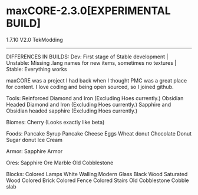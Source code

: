 maxCORE-2.3.0[EXPERIMENTAL BUILD]
===========

1.7.10
V2.0
TekModding

------------------------------------------------------------------
DIFFERENCES IN BUILDS:
Dev: First stage of Stable development | Unstable: Missing .lang names for new items, sometimes no textures | Stable: Everything works



maxCORE was a project I had back when I thought PMC was a great place for content. I love coding and being open sourced, so I joined github. 

Tools:
Reinforced Diamond and Iron (Excluding Hoes currently.)
Obsidian Headed Diamond and Iron (Excluding Hoes currently.)
Sapphire and Obsidian headed sapphire (Excluding Hoes currently.)

Biomes:
Cherry (Looks exactly like beta)

Foods:
Pancake
Syrup Pancake
Cheese
Eggs
Wheat donut
Chocolate Donut
Sugar donut
Ice Cream

Armor:
Sapphire Armor

Ores:
Sapphire Ore
Marble
Old Cobblestone

Blocks:
Colored Lamps
White Walling
Modern Glass
Black Wood
Saturated Wood
Colored Brick
Colored Fence
Colored Stairs
Old Cobblestone
Cobble slab
